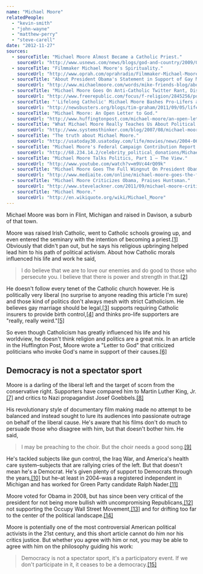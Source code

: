 ```yaml
---
name: "Michael Moore"
relatedPeople:
  - "kevin-smith"
  - "john-wayne"
  - "matthew-perry"
  - "steve-carell"
date: "2012-11-27"
sources:
  - sourceTitle: "Michael Moore Almost Became a Catholic Priest."
    sourceUrl: "http://www.usnews.com/news/blogs/god-and-country/2009/09/24/michael-moore-almost-became-a-catholic-priest"
  - sourceTitle: "Filmmaker Michael Moore's Spirituality."
    sourceUrl: "http://www.oprah.com/oprahradio/Filmmaker-Michael-Moores-Spirituality"
  - sourceTitle: "About President Obama's Statement in Support of Gay Marriage."
    sourceUrl: "http://www.michaelmoore.com/words/mike-friends-blog/about-president-obamas-statement-gay-marriage"
  - sourceTitle: "Michael Moore Goes On Anti-Catholic Twitter Rant, Distorts Contraception Debate."
    sourceUrl: "http://www.freerepublic.com/focus/f-religion/2845256/posts"
  - sourceTitle: "'Lifelong Catholic' Michael Moore Bashes Pro-Lifers as 'Really, Really Weird…Uterus Police.'"
    sourceUrl: "http://newsbusters.org/blogs/tim-graham/2011/09/05/lifelong-catholic-michael-moore-bashes-pro-lifers-really-really-weirdute"
  - sourceTitle: "Michael Moore: An Open Letter to God."
    sourceUrl: "http://www.huffingtonpost.com/michael-moore/an-open-letter-to-god-fro_b_122800.html"
  - sourceTitle: "What Michael Moore Really Teaches Us About Political and Social Change In America."
    sourceUrl: "http://www.systemsthinker.com/blog/2007/08/michael-moore-social-change-in-america/"
  - sourceTitle: "The truth about Michael Moore."
    sourceUrl: "http://usatoday30.usatoday.com/life/movies/news/2004-06-20-moore_x.htm"
  - sourceTitle: "Michael Moore's Federal Campaign Contribution Report."
    sourceUrl: "http://68.234.14.2/celebrity_political_donations/Michael_Moore.php"
  - sourceTitle: "Michael Moore Talks Politics, Part 1 – The View."
    sourceUrl: "http://www.youtube.com/watch?v=m9Vc44rQ09k"
  - sourceTitle: "Michael Moore Goes The Full Wingnut On President Obama Over Occupy 'Crackdown.'"
    sourceUrl: "http://www.mediaite.com/online/michael-moore-goes-the-full-wingnut-on-president-obama-over-occupy-crackdown/"
  - sourceTitle: "Michael Moore Criticizes Obama, Praises Huntsman."
    sourceUrl: "http://www.stevelackner.com/2011/09/michael-moore-criticizes-obama-praises.html"
  - sourceTitle: "Michael Moore."
    sourceUrl: "http://en.wikiquote.org/wiki/Michael_Moore"
---
```


Michael Moore was born in Flint, Michigan and raised in Davison, a suburb of that town.

Moore was raised Irish Catholic, went to Catholic schools growing up, and even entered the seminary with the intention of becoming a priest.<a class="source-citation" href="#http://www.usnews.com/news/blogs/god-and-country/2009/09/24/michael-moore-almost-became-a-catholic-priest" title="Michael Moore Almost Became a Catholic Priest.">[1]</a> Obviously that didn't pan out, but he says his religious upbringing helped lead him to his path of political activism. About how Catholic morals influenced his life and work he said,

>I do believe that we are to love our enemies and do good to those who persecute you. I believe that there is power and strength in that.<a class="source-citation" href="#http://www.oprah.com/oprahradio/Filmmaker-Michael-Moores-Spirituality" title="Filmmaker Michael Moore&apos;s Spirituality.">[2]</a>

He doesn't follow every tenet of the Catholic church however. He is politically very liberal (no surprise to anyone reading this article I'm sure) and those kind of politics don't always mesh with strict Catholicism. He believes gay marriage should be legal,<a class="source-citation" href="#http://www.michaelmoore.com/words/mike-friends-blog/about-president-obamas-statement-gay-marriage" title="About President Obama&apos;s Statement in Support of Gay Marriage.">[3]</a> supports requiring Catholic insurers to provide birth control,<a class="source-citation" href="#http://www.freerepublic.com/focus/f-religion/2845256/posts" title="Michael Moore Goes On Anti-Catholic Twitter Rant, Distorts Contraception Debate.">[4]</a> and thinks pro-life supporters are "really, really weird."<a class="source-citation" href="#http://newsbusters.org/blogs/tim-graham/2011/09/05/lifelong-catholic-michael-moore-bashes-pro-lifers-really-really-weirdute" title="&apos;Lifelong Catholic&apos; Michael Moore Bashes Pro-Lifers as &apos;Really, Really Weird…Uterus Police.&apos;">[5]</a>

So even though Catholicism has greatly influenced his life and his worldview, he doesn't think religion and politics are a great mix. In an article in the Huffington Post, Moore wrote a "Letter to God" that criticized politicians who invoke God's name in support of their causes.<a class="source-citation" href="#http://www.huffingtonpost.com/michael-moore/an-open-letter-to-god-fro_b_122800.html" title="Michael Moore: An Open Letter to God.">[6]</a>

## Democracy is not a spectator sport

Moore is a darling of the liberal left and the target of scorn from the conservative right. Supporters have compared him to Martin Luther King, Jr.<a class="source-citation" href="#http://www.systemsthinker.com/blog/2007/08/michael-moore-social-change-in-america/" title="What Michael Moore Really Teaches Us About Political and Social Change In America.">[7]</a> and critics to Nazi propagandist Josef Goebbels.<a class="source-citation" href="#http://usatoday30.usatoday.com/life/movies/news/2004-06-20-moore_x.htm" title="The truth about Michael Moore.">[8]</a>

His revolutionary style of documentary film making made no attempt to be balanced and instead sought to lure its audiences into passionate outrage on behalf of the liberal cause. He's aware that his films don't do much to persuade those who disagree with him, but that doesn't bother him. He said,

>I may be preaching to the choir. But the choir needs a good song.<a class="source-citation" href="#http://usatoday30.usatoday.com/life/movies/news/2004-06-20-moore_x.htm" title="The truth about Michael Moore.">[9]</a>

He's tackled subjects like gun control, the Iraq War, and America's health care system–subjects that are rallying cries of the left. But that doesn't mean he's a Democrat. He's given plenty of support to Democrats through the years,<a class="source-citation" href="#http://68.234.14.2/celebrity_political_donations/Michael_Moore.php" title="Michael Moore&apos;s Federal Campaign Contribution Report.">[10]</a> but he–at least in 2004–was a registered independent in Michigan and has worked for Green Party candidate Ralph Nader.<a class="source-citation" href="#http://usatoday30.usatoday.com/life/movies/news/2004-06-20-moore_x.htm" title="The truth about Michael Moore.">[11]</a>

Moore voted for Obama in 2008, but has since been very critical of the president for not being more bullish with uncompromising Republicans,<a class="source-citation" href="#http://www.youtube.com/watch?v=m9Vc44rQ09k" title="Michael Moore Talks Politics, Part 1 – The View.">[12]</a> not supporting the Occupy Wall Street Movement,<a class="source-citation" href="#http://www.mediaite.com/online/michael-moore-goes-the-full-wingnut-on-president-obama-over-occupy-crackdown/" title="Michael Moore Goes The Full Wingnut On President Obama Over Occupy &apos;Crackdown.&apos;">[13]</a> and for drifting too far to the center of the political landscape.<a class="source-citation" href="#http://www.stevelackner.com/2011/09/michael-moore-criticizes-obama-praises.html" title="Michael Moore Criticizes Obama, Praises Huntsman.">[14]</a>

Moore is potentially one of the most controversial American political activists in the 21st century, and this short article cannot do him nor his critics justice. But whether you agree with him or not, you may be able to agree with him on the philosophy guiding his work:

>Democracy is not a spectator sport, it's a participatory event. If we don't participate in it, it ceases to be a democracy.<a class="source-citation" href="#http://en.wikiquote.org/wiki/Michael_Moore" title="Michael Moore.">[15]</a>